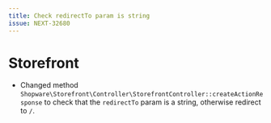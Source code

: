 ```yaml
---
title: Check redirectTo param is string
issue: NEXT-32680
---
```

# Storefront
* Changed method `Shopware\Storefront\Controller\StorefrontController::createActionResponse` to check that the `redirectTo` param is a string, otherwise redirect to `/`.
